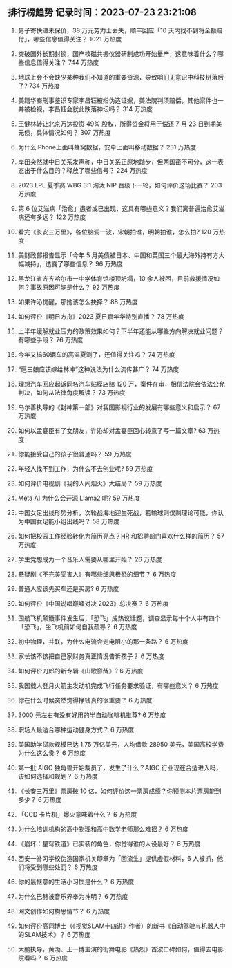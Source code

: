 
## 排行榜趋势 记录时间：2023-07-23 23:21:08
  
  1. 男子寄快递未保价，38 万元劳力士丢失，顺丰回应「10 天内找不到将全额赔付」，哪些信息值得关注？ 1021 万热度
    
  2. 突破国外长期封锁，国产核磁共振仪器研制成功开始量产，这意味着什么？哪些信息值得关注？ 744 万热度
    
  3. 地球上会不会缺少某种我们不知道的重要资源，导致咱们无意识中科技树落后了? 734 万热度
    
  4. 美籍华裔刑事鉴识专家李昌钰被指伪造证据，美法院判须赔偿，其他案件也一并被检视，李昌钰会就此跌落神坛吗？ 314 万热度
    
  5. 王健林转让北京万达投资 49% 股权，所得资金将用于偿还 7 月 23 日到期美元债，具体情况如何？ 307 万热度
    
  6. 为什么iPhone上面叫蜂窝数据，安卓上面叫移动数据？ 231 万热度
    
  7. 岸田突然就中日关系发声称，中日关系正原地踏步，但两国密不可分，这一表态出于什么目的？释放了哪些信号？ 224 万热度
    
  8. 2023 LPL 夏季赛 WBG 3:1 淘汰 NIP 晋级下一轮，如何评价这场比赛？ 203 万热度
    
  9. 第 6 位艾滋病「治愈」患者或已出现，这具有哪些意义？我们离普遍治愈艾滋病还有多远？ 122 万热度
    
  10. 看完《长安三万里》，各位脑洞一波，宋朝拍谁，明朝拍谁，怎么拍? 120 万热度
    
  11. 美财政部报告显示「今年 5 月美债被日本、中国和英国三个最大海外持有方大幅减持」，透露了哪些信息？ 96 万热度
    
  12. 黑龙江省齐齐哈尔市一中学体育馆楼顶坍塌，10 余人被困，目前救援情况如何？事故原因可能是什么？ 92 万热度
    
  13. 如果许沁觉醒，那她该怎么抉择？ 88 万热度
    
  14. 如何评价《明日方舟》2023 夏日嘉年华特别直播？ 78 万热度
    
  15. 上半年缓解就业压力的政策效果如何？下半年还能从哪些方向解决就业问题？有哪些手段？ 76 万热度
    
  16. 今年又搞60辆车的高温夏测了，还值得关注吗？ 74 万热度
    
  17. “扈三娘应该嫁给林冲”这种说法为什么流传甚广？ 74 万热度
    
  18. 理想汽车回应起诉同名汽车贴膜店赔 120 万，案件在审，相信法院会依法公允判决，如何从法律角度解读？ 73 万热度
    
  19. 乌尔善执导的《封神第一部》对我国影视行业的发展有哪些意义和启示？ 67 万热度
    
  20. 如何以孟宴臣有了女朋友，许沁却对孟宴臣回心转意了写一篇文章? 63 万热度
    
  21. 你能接受自己的孩子很普通吗？ 59 万热度
    
  22. 年轻人找不到工作，为什么不去创业呢? 59 万热度
    
  23. 如何评价电视剧《我的人间烟火》大结局？ 59 万热度
    
  24. Meta AI 为什么会开源 Llama2 呢? 59 万热度
    
  25. 中国女足出线形势分析，次轮战海地迎生死战，若输球则仅剩理论可能，你认为中国女足能小组出线吗？ 58 万热度
    
  26. 如何把校园工作经验转化为简历亮点？HR 和招聘部门喜欢什么样的简历？ 57 万热度
    
  27. 学生党想成为一个音乐人需要从哪里开始？ 26 万热度
    
  28. 悬疑剧《不完美受害人》有哪些细思极恐的细节？ 6 万热度
    
  29. 普通人应该先买车还是买房? 6 万热度
    
  30. 如何评价《中国说唱巅峰对决 2023》总决赛？ 6 万热度
    
  31. 国航飞机颠簸事件发生后，「恐飞」成热议话题，调查显示每十个人中有四个「恐飞」，坐飞机前如何自我疏导？ 6 万热度
    
  32. 初中物理，并联，为什么电流会走电阻小的那一条路？ 6 万热度
    
  33. 家长该不该把自己家财务真正情况告诉孩子？ 6 万热度
    
  34. 如何评价刀郎的新专辑《山歌寥哉》? 6 万热度
    
  35. 我国载人登月火箭主发动机完成飞行任务要求验证，有哪些意义？ 6 万热度
    
  36. 你在什么时候突然觉得挣钱真的很重要？ 6 万热度
    
  37. 3000 元左右有没有好用的半自动咖啡机推荐? 6 万热度
    
  38. 职场人最适合哪种运动健身方式？ 6 万热度
    
  39. 美国助学贷款规模已达 1.75 万亿美元，人均借款 28950 美元，美国高校学费为什么这么贵？ 6 万热度
    
  40. 第一批 AIGC 独角兽开始裁员了，发生了什么？AIGC 行业现在合适进入吗，该如何选择和规划？ 6 万热度
    
  41. 《长安三万里》票房破 10 亿，如何评价这一票房成绩？你预测本片票房能到多少？ 6 万热度
    
  42. 「CCD 卡片机」爆火意味着什么？ 6 万热度
    
  43. 为什么培训机构的高中物理和高中数学老师那么难招？ 6 万热度
    
  44. 《崩坏：星穹铁道》已实装的角色，你觉得谁的人设最好？ 6 万热度
    
  45. 西安一补习学校伪造国家机关印章为「回流生」提供虚假材料，6 人被抓，他们将受到哪些处罚？ 6 万热度
    
  46. 你的最惬意的生活小习惯是什么？ 6 万热度
    
  47. 为什么巴赫被音乐界奉为神明？ 6 万热度
    
  48. 网文创作如何构思情节？ 6 万热度
    
  49. 如何评价高翔博士（《视觉SLAM十四讲》作者）的新书《自动驾驶与机器人中的SLAM技术》？ 6 万热度
    
  50. 大鹏执导，黄渤、王一博主演的街舞电影《热烈》首波口碑如何，值得去电影院看吗？ 6 万热度
    